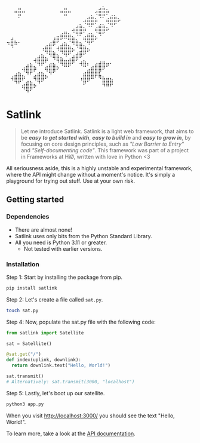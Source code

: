 <pre>
⠀⠀⠀⣤⠀⠀⠀⠀⠀⠀⠀⠀⠀⠀⠀⣤⠀⠀⠀⠀⠀⠀⠀⠀⣠⣦⡀⠀⠀⠀
⠀⠀⠛⣿⠛⠀⠀⠀⠀⠀⠀⠀⠀⠀⠛⣿⠛⠀⠀⠀⠀⠀⡀⠺⣿⣿⠟⢀⡀⠀
⠀⠀⠀⠁⠀⠀⠀⠀⠀⠀⠀⠀⠀⠀⠀⠀⠀⠀⠀⠀⣠⣾⣿⣦⠈⠁⣴⣿⣿⡦
⠀⠀⠀⠀⠀⠀⠀⠀⠀⠀⠀⠀⠀⠀⠀⠀⠀⠀⣠⣦⡈⠻⠟⢁⣴⣦⡈⠻⠋⠀
⠀⠀⠀⠀⠀⠀⠀⠀⠀⠀⠀⠀⠀⠀⢀⣤⡀⠺⣿⣿⠟⢀⡀⠻⣿⡿⠋⠀⠀⠀
⠀⣠⠀⠀⠀⠀⠀⠀⠀⠀⠀⠀⢠⣶⡿⠿⣿⣦⡈⠁⣴⣿⣿⡦⠈⠀⠀⠀⠀⠀
⠲⣿⠷⠂⠀⠀⠀⠀⠀⠀⢀⣴⡿⠋⣠⣦⡈⠻⣿⣦⡈⠻⠋⠀⠀⠀⠀⠀⠀⠀
⠀⠈⠀⠀⠀⠀⠀⠀⠀⠰⣿⣿⡀⠺⣿⣿⣿⡦⠈⣻⣿⡦⠀⠀⠀⠀⠀⠀⠀⠀
⠀⠀⠀⠀⠀⠀⠀⠀⣠⣦⡈⠻⣿⣦⡈⠻⠋⣠⣾⡿⠋⠀⠀⠀⠀⠀⠀⠀⠀⠀
⠀⠀⠀⠀⠀⠀⡀⠺⣿⣿⠟⢀⡈⠻⣿⣶⣾⡿⠋⣠⣦⡀⠀⢀⣠⣤⣀⡀⠀⠀
⠀⠀⠀⠀⣠⣾⣿⣦⠈⠁⣴⣿⣿⡦⠈⠛⠋⠀⠀⠈⠛⢁⣴⣿⣿⡿⠋⠀⠀⠀
⠀⠀⣠⣦⡈⠻⠟⢁⣴⣦⡈⠻⠋⠀⠀⠀⠀⠀⠀⠀⣴⣿⣿⣿⣏⠀⠀⠀⠀⠀
⠀⠺⣿⣿⠟⢀⡀⠻⣿⡿⠋⠀⠀⠀⠀⠀⠀⠀⠀⠰⣿⡿⠛⠁⠙⣷⣶⣦⠀⠀
⠀⠀⠈⠁⣴⣿⣿⡦⠈⠀⠀⠀⠀⠀⠀⠀⠀⠀⠀⠀⠋⠀⠀⠀⠀⠻⠿⠟⠀⠀
⠀⠀⠀⠀⠈⠻⠋⠀⠀⠀⠀⠀⠀⠀⠀⠀⠀⠀⠀⠀⠀⠀⠀⠀⠀⠀⠀⠀⠀⠀
</pre>

# Satlink

> Let me introduce Satlink. Satlink is a light web framework, that aims to be _**easy to get started with**_, _**easy to build in**_ and _**easy to grow in**_, by focusing on core design principles, such as _"Low Barrier to Entry"_ and _"Self-documenting code"_. This framework was part of a project in Frameworks at HiØ, written with love in Python <3

All seriousness aside, this is a highly unstable and experimental framework, where the API might change without a moment's notice. It's simply a playground for trying out stuff. Use at your own risk.

## Getting started

### Dependencies

* There are almost none! 
* Satlink uses only bits from the Python Standard Library. 
* All you need is Python 3.11 or greater.
   * Not tested with earlier versions.

### Installation

Step 1: Start by installing the package from pip.
```bash
pip install satlink
```

Step 2: Let's create a file called `sat.py`.
```bash
touch sat.py
```

Step 4: Now, populate the sat.py file with the following code:
```python
from satlink import Satellite

sat = Satellite()

@sat.get("/")
def index(uplink, downlink):
  return downlink.text("Hello, World!")

sat.transmit()
# Alternatively: sat.transmit(3000, "localhost")
```

Step 5: Lastly, let's boot up our satellite.
```bash
python3 app.py
```
When you visit [http://localhost:3000/](http://localhost:3000/) you should see the text "Hello, World!".

To learn more, take a look at the [API documentation](https://github.com/olejorga/satlink/wiki).
